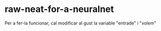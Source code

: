 # raw-neat-for-a-neuralnet

Per a fer-la funcionar, cal modificar al gust la variable "entrade" i "volem"
